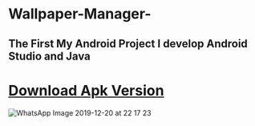 # Wallpaper-Manager-
## The First My Android Project I develop Android Studio and Java

# [Download Apk Version](https://drive.google.com/open?id=1MDiTM-3-7Cof1J5x_ykbNZ6RfjSzExbX)



![WhatsApp Image 2019-12-20 at 22 17 23](https://user-images.githubusercontent.com/32311900/71287798-56f37700-237a-11ea-99f9-fb44112f3794.jpeg)


